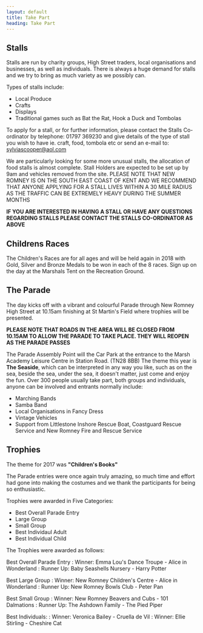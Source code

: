 ```yaml
---
layout: default
title: Take Part
heading: Take Part
---
```

## Stalls

Stalls are run by charity groups, High Street traders, local organisations and businesses, as well as individuals. There is always a huge demand for stalls and we try to bring as much variety as we possibly can.

Types of stalls include:

* Local Produce
* Crafts
* Displays
* Traditional games such as Bat the Rat, Hook a Duck and Tombolas

To apply for a stall, or for further information, please contact the Stalls Co-ordinator by telephone: 01797 369230 and give details of the type of stall you wish to have ie. craft, food, tombola etc or send an e-mail to:  sylviascooper@aol.com

We are particularly looking for some more unusual stalls, the allocation of food stalls is almost complete.  Stall Holders are expected to be set up by 9am and vehicles removed from the site. PLEASE NOTE THAT NEW ROMNEY IS ON THE SOUTH EAST COAST OF KENT AND WE RECOMMEND THAT ANYONE APPLYING FOR A STALL LIVES WITHIN A 30 MILE RADIUS AS THE TRAFFIC CAN BE EXTREMELY HEAVY DURING THE SUMMER MONTHS

**IF YOU ARE INTERESTED IN HAVING A STALL OR HAVE ANY QUESTIONS REGARDING STALLS PLEASE CONTACT THE STALLS CO-ORDINATOR AS ABOVE**

## Childrens Races

The Children's Races are for all ages and will be held again in 2018 with Gold, Silver and Bronze Medals to be won in each of the 8 races.  Sign up on the day at the Marshals Tent on the Recreation Ground.

## The Parade

The day kicks off with a vibrant and colourful Parade through New Romney High Street at 10.15am finishing at St Martin's Field where trophies will be presented.  

**PLEASE NOTE THAT ROADS IN THE AREA WILL BE CLOSED FROM 10.15AM TO ALLOW THE PARADE TO TAKE PLACE.  THEY WILL REOPEN AS THE PARADE PASSES**

The Parade Assembly Point will the Car Park at the entrance to the Marsh Academy Leisure Centre in Station Road. (TN28 8BB)  The theme this year is **The Seaside**, which can be interpreted in any way you like, such as on the sea, beside the sea, under the sea, it doesn't matter, just come and enjoy the fun.  Over 300 people usually take part, both groups and individuals, anyone can be involved and entrants normally include:

* Marching Bands
* Samba Band
* Local Organisations in Fancy Dress
* Vintage Vehicles
* Support from Littlestone Inshore Rescue Boat, Coastguard Rescue Service and New Romney Fire and Rescue Service

## Trophies

The theme for 2017 was **"Children's Books"**

The Parade entries were once again truly amazing, so much time  and effort had gone into making the costumes and we thank the participants for being so enthusiastic.

Trophies were awarded in Five Categories:

* Best Overall Parade Entry
* Large Group
* Small Group
* Best Individaul Adult
* Best Individual Child

The Trophies were awarded as follows:

Best Overall Parade Entry
: Winner: Emma Lou's Dance Troupe - Alice in Wonderland
: Runner Up: Baby Seashells Nursery - Harry Potter

Best Large Group
: Winner: New Romney Children's Centre - Alice in Wonderland
: Runner Up: New Romney Bowls Club - Peter Pan

Best Small Group
: Winner: New Romney Beavers and Cubs - 101 Dalmations
: Runner Up: The Ashdown Family - The Pied Piper

Best Individuals:
: Winner: Veronica Bailey​ - Cruella de Vil
: Winner: Ellie Stirling​ - Cheshire Cat
